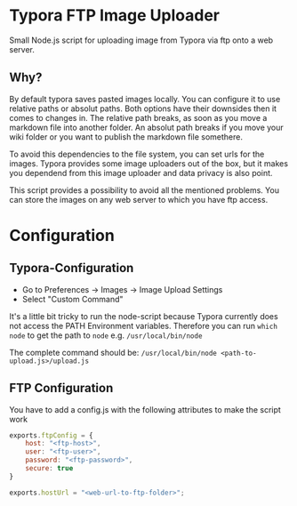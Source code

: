 # Typora FTP Image Uploader
Small Node.js script for uploading image from Typora via ftp onto a web server.

## Why?
By default typora saves pasted images locally. You can configure it to use relative paths or absolut paths. Both options have their downsides then it comes to changes in. 
The relative path breaks, as soon as you move a markdown file into another folder. An absolut path breaks if you move your wiki folder or you want to publish the markdown file somethere. 

To avoid this dependencies to the file system, you can set urls for the images.
Typora provides some image uploaders out of the box, but it makes you dependend from this image uploader and data privacy is also point.

This script provides a possibility to avoid all the mentioned problems. 
You can store the images on any web server to which you have ftp access.

# Configuration

## Typora-Configuration

* Go to Preferences -> Images -> Image Upload Settings
* Select "Custom Command"

It's a little bit tricky to run the node-script because Typora currently does not access the PATH Environment variables.
Therefore you can run `which node` to get the path to `node` e.g. `/usr/local/bin/node`

The complete command should be: `/usr/local/bin/node <path-to-upload.js>/upload.js`

## FTP Configuration

You have to add a config.js with the following attributes to make the script work

```javascript
exports.ftpConfig = {
    host: "<ftp-host>",
    user: "<ftp-user>",
    password: "<ftp-password>",
    secure: true
}

exports.hostUrl = "<web-url-to-ftp-folder>";

```
